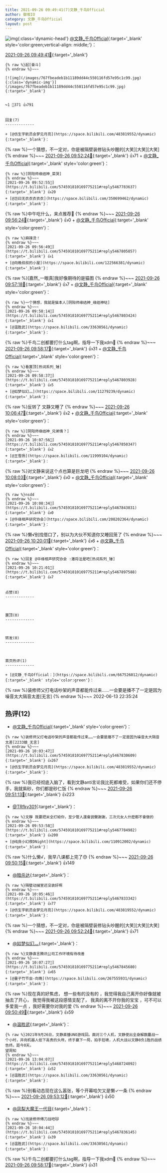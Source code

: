 ```yaml
---
title: 2021-09-26 09:49:41(7)文静_千鸟Official
author: 御坂IO
category: 文静_千鸟Official
layout: post
---
```


![img](/images/ac7482ed1b9a7f203dc68c0c4a77c488a27b108a.jpg){:class='dynamic-head'}
[@文静_千鸟Official](https://space.bilibili.com/667526012/dynamic){:target='_blank' style='color:green;vertical-align: middle;'}：

[2021-09-26 09:49:41🔗](https://t.bilibili.com/574591810169775211){:target='_blank'}

~~~
{% raw %}起[奋斗]
{% endraw %}~~~

[![img](/images/767fbeadeb1b11189dd44c550116fd57e95c1c99.jpg){:class='dynamic-img'}](/images/767fbeadeb1b11189dd44c550116fd57e95c1c99.jpg){:target='_blank'}


↪️1 💬371 👍791


回复(7)
-------------

+ [@仿生宇航员会梦见月亮](https://space.bilibili.com/483819552/dynamic){:target='_blank'}：
~~~
{% raw %}一个猜想，不一定对，你是被隔壁装修钻头吵醒的[大笑][大笑][大笑]
{% endraw %}~~~
[2021-09-26 09:52:24🔗](https://t.bilibili.com/574591810169775211#reply5467790335){:target='_blank'} 👍71
    + [@文静_千鸟Official](https://space.bilibili.com/667526012/dynamic){:target='_blank' style='color:green'}：
~~~
{% raw %}[阴阳师缘结神_菜哭]
{% endraw %}~~~
[2021-09-26 09:52:55🔗](https://t.bilibili.com/574591810169775211#reply5467783637){:target='_blank'} 👍20
+ [@岂曰无衣衣衣衣衣](https://space.bilibili.com/350699462/dynamic){:target='_blank'}：
~~~
{% raw %}中午吃什么，来点推荐🥱
{% endraw %}~~~
[2021-09-26 09:56:24🔗](https://t.bilibili.com/574591810169775211#reply5467798020){:target='_blank'} 👍0
    + [@文静_千鸟Official](https://space.bilibili.com/667526012/dynamic){:target='_blank' style='color:green'}：
~~~
{% raw %}麻辣烫！
{% endraw %}~~~
[2021-09-26 09:56:49🔗](https://t.bilibili.com/574591810169775211#reply5467805857){:target='_blank'} 👍1
+ [@向晚叔叔的小屋](https://space.bilibili.com/122566381/dynamic){:target='_blank'}：
~~~
{% raw %}[嘉然_一眼真]我好像期待的是猫图
{% endraw %}~~~
[2021-09-26 09:57:18🔗](https://t.bilibili.com/574591810169775211#reply5467799142){:target='_blank'} 👍7
    + [@文静_千鸟Official](https://space.bilibili.com/667526012/dynamic){:target='_blank' style='color:green'}：
~~~
{% raw %}一个猜想，我就是猫本人[阴阳师缘结神_缘结神哒]
{% endraw %}~~~
[2021-09-26 09:58:14🔗](https://t.bilibili.com/574591810169775211#reply5467803424){:target='_blank'} 👍1
+ [@温胜武](https://space.bilibili.com/33630561/dynamic){:target='_blank'}：
~~~
{% raw %}千鸟二创都要打什么tag啊，指导一下我xdm🙇
{% endraw %}~~~
[2021-09-26 09:58:17🔗](https://t.bilibili.com/574591810169775211#reply5467803497){:target='_blank'} 👍31
    + [@文静_千鸟Official](https://space.bilibili.com/667526012/dynamic){:target='_blank' style='color:green'}：
~~~
{% raw %}看置顶[热词系列_锤]
{% endraw %}~~~
[2021-09-26 09:58:37🔗](https://t.bilibili.com/574591810169775211#reply5467803928){:target='_blank'} 👍5
+ [@如梦似幻灬](https://space.bilibili.com/11279239/dynamic){:target='_blank'}：
~~~
{% raw %}反转了 文静又睡了
{% endraw %}~~~
[2021-09-26 10:06:47🔗](https://t.bilibili.com/574591810169775211#reply5467838863){:target='_blank'} 👍2
    + [@文静_千鸟Official](https://space.bilibili.com/667526012/dynamic){:target='_blank' style='color:green'}：
~~~
{% raw %}[阴阳师缘结神_兄弟情？]
{% endraw %}~~~
[2021-09-26 10:07:56🔗](https://t.bilibili.com/574591810169775211#reply5467850347){:target='_blank'} 👍2
+ [@王雪扬](https://space.bilibili.com/11999104/dynamic){:target='_blank'}：
~~~
{% raw %}对文静来说这个点也算是巨龙吧
{% endraw %}~~~
[2021-09-26 10:08:03🔗](https://t.bilibili.com/574591810169775211#reply5467850509){:target='_blank'} 👍0
    + [@文静_千鸟Official](https://space.bilibili.com/667526012/dynamic){:target='_blank' style='color:green'}：
~~~
{% raw %}nsdd
{% endraw %}~~~
[2021-09-26 10:08:34🔗](https://t.bilibili.com/574591810169775211#reply5467843831){:target='_blank'} 👍0
+ [@华缘相声研究协会](https://space.bilibili.com/208202364/dynamic){:target='_blank'}：
~~~
{% raw %}懒√别找借口了，别以为大伙不知道你又睡回笼了
{% endraw %}~~~
[2021-09-26 10:20:01🔗](https://t.bilibili.com/574591810169775211#reply5467896316){:target='_blank'} 👍6
    + [@文静_千鸟Official](https://space.bilibili.com/667526012/dynamic){:target='_blank' style='color:green'}：
~~~
{% raw %}回复 @华缘相声研究协会 :激将法是吧[热词系列_锤]
{% endraw %}~~~
[2021-09-26 10:21:01🔗](https://t.bilibili.com/574591810169775211#reply5467897588){:target='_blank'} 👍7


点赞(0)
-------------



置顶(0)
-------------



转发(0)
-------------



首页热评(1)
-------------

+ [@文静_千鸟Official：](https://space.bilibili.com/667526012/dynamic){:target='_blank' style='color:green'}：
~~~
{% raw %}装修师父打电话吵架的声音都能传过来……一会要是播不了一定是因为噪音太大隔音太差[无言]
{% endraw %}~~~
2022-06-13 22:35:24


热评(12)
-------------

+ [@文静_千鸟Official](https://space.bilibili.com/667526012/dynamic){:target='_blank' style='color:green'}：
~~~
{% raw %}装修师父打电话吵架的声音都能传过来……一会要是播不了一定是因为噪音太大隔音太差[2233娘_无言]
{% endraw %}~~~
[2021-09-26 10:03:47🔗](https://t.bilibili.com/574591810169775211#reply5467830609){:target='_blank'} 👍267
+ [@仿生宇航员会梦见月亮](https://space.bilibili.com/483819552/dynamic){:target='_blank'}：
~~~
{% raw %}我已经彻底入脑了，看到文静anti言论我比死都难受，如果你们还不停手，我就紫砂，你们都是砂仁饭
{% endraw %}~~~
[2021-09-26 09:51:13🔗](https://t.bilibili.com/574591810169775211#reply5467778855){:target='_blank'} 👍223
+ [@TRfky301](https://space.bilibili.com/21558211/dynamic){:target='_blank'}：
~~~
{% raw %}文靜 我要把米全打給你，至少管人還會説聲謝謝，三次元女人什麽都不會做的
{% endraw %}~~~
[2021-09-26 09:53:58🔗](https://t.bilibili.com/574591810169775211#reply5467784982){:target='_blank'} 👍200
+ [@纯良小幻夜DNight](https://space.bilibili.com/110912002/dynamic){:target='_blank'}：
~~~
{% raw %}什么懒√，我早八课都上完了😓
{% endraw %}~~~
[2021-09-26 09:50:15🔗](https://t.bilibili.com/574591810169775211#reply5467780332){:target='_blank'} 👍149
+ [@暗杀达](https://space.bilibili.com/5155582/dynamic){:target='_blank'}：
~~~
{% raw %}隔壁动捕室还没装好啊
{% endraw %}~~~
[2021-09-26 10:05:46🔗](https://t.bilibili.com/574591810169775211#reply5467833342){:target='_blank'} 👍77
+ [@仿生宇航员会梦见月亮](https://space.bilibili.com/483819552/dynamic){:target='_blank'}：
~~~
{% raw %}一个猜想，不一定对，你是被隔壁装修钻头吵醒的[大笑][大笑][大笑]
{% endraw %}~~~
[2021-09-26 09:52:24🔗](https://t.bilibili.com/574591810169775211#reply5467790335){:target='_blank'} 👍71
+ [@如梦似幻灬](https://space.bilibili.com/11279239/dynamic){:target='_blank'}：
~~~
{% raw %}文静直言腾讯公司工作环境有待改善
{% endraw %}~~~
[2021-09-26 10:07:27🔗](https://t.bilibili.com/574591810169775211#reply5467845680){:target='_blank'} 👍65
+ [@量子竹节虫-向晚](https://space.bilibili.com/267555931/dynamic){:target='_blank'}：
~~~
{% raw %}现在真的好焦虑， 想一些有的没有的 ，我觉得我自己离开你好像就被抽去了开心， 我觉得我被这段感情支配了， 我真的离不开你我的宝宝 ，可不可以多爱我一点 ，我好需要你对我的爱
{% endraw %}~~~
[2021-09-26 09:50:49🔗](https://t.bilibili.com/574591810169775211#reply5467774140){:target='_blank'} 👍59
+ [@温胜武](https://space.bilibili.com/33630561/dynamic){:target='_blank'}：
~~~
{% raw %}2021年9月26日，文静直播UNO游戏回。面对三个人机，文静使出全身解数鏖战一个小时，并向机器人低下高贵的头颅，终于赢下一局，拍手狂啸，人机大战以文静8负1胜的战绩告终。距今0天。
望周知
{% endraw %}~~~
[2021-09-26 13:04:07🔗](https://t.bilibili.com/574591810169775211#reply5468724092){:target='_blank'} 👍52
+ [@温胜武](https://space.bilibili.com/33630561/dynamic){:target='_blank'}：
~~~
{% raw %}别看动态现在这么嚣张，等个开幕哈欠又是懒✓一条
{% endraw %}~~~
[2021-09-26 09:53:12🔗](https://t.bilibili.com/574591810169775211#reply5467787153){:target='_blank'} 👍50
+ [@凤梨大魔王一代目](https://space.bilibili.com/3096566/dynamic){:target='_blank'}：
~~~
{% raw %}找装修师傅刀战吧😿
{% endraw %}~~~
[2021-09-26 10:04:44🔗](https://t.bilibili.com/574591810169775211#reply5467836145){:target='_blank'} 👍39
+ [@温胜武](https://space.bilibili.com/33630561/dynamic){:target='_blank'}：
~~~
{% raw %}千鸟二创都要打什么tag啊，指导一下我xdm🙇
{% endraw %}~~~
[2021-09-26 09:58:17🔗](https://t.bilibili.com/574591810169775211#reply5467803497){:target='_blank'} 👍31


